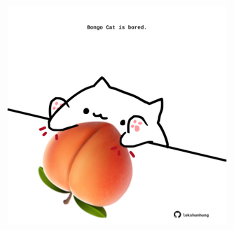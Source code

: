 <!-- built at 17/11/2024, 18:00:54 UTC -->
<p align="center">
  <img width="500" height="500" src="./ReadmeImage.svg">
</p>
